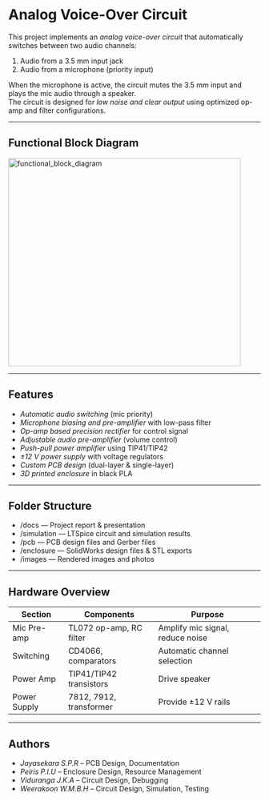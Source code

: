 # Analog Voice-Over Circuit

This project implements an *analog voice-over circuit* that automatically switches between two audio channels:
1. Audio from a 3.5 mm input jack
2. Audio from a microphone (priority input)

When the microphone is active, the circuit mutes the 3.5 mm input and plays the mic audio through a speaker.  
The circuit is designed for *low noise and clear output* using optimized op-amp and filter configurations.

---

## Functional Block Diagram

<img width="464" height="416" alt="functional_block_diagram" src="https://github.com/user-attachments/assets/f772f094-2894-4e31-8e8a-fa24c00fccf5" />

---

## Features
- *Automatic audio switching* (mic priority)
- *Microphone biasing and pre-amplifier* with low-pass filter
- *Op-amp based precision rectifier* for control signal
- *Adjustable audio pre-amplifier* (volume control)
- *Push-pull power amplifier* using TIP41/TIP42
- *±12 V power supply* with voltage regulators
- *Custom PCB design* (dual-layer & single-layer)
- *3D printed enclosure* in black PLA

---

## Folder Structure
- /docs — Project report & presentation  
- /simulation — LTSpice circuit and simulation results  
- /pcb — PCB design files and Gerber files  
- /enclosure — SolidWorks design files & STL exports  
- /images — Rendered images and photos

---

## Hardware Overview
| Section | Components | Purpose |
|---------|------------|---------|
| Mic Pre-amp | TL072 op-amp, RC filter | Amplify mic signal, reduce noise |
| Switching | CD4066, comparators | Automatic channel selection |
| Power Amp | TIP41/TIP42 transistors | Drive speaker |
| Power Supply | 7812, 7912, transformer | Provide ±12 V rails |

---

## Authors
- *Jayasekara S.P.R* – PCB Design, Documentation
- *Peiris P.I.U* – Enclosure Design, Resource Management
- *Viduranga J.K.A* – Circuit Design, Debugging
- *Weerakoon W.M.B.H* – Circuit Design, Simulation, Testing


